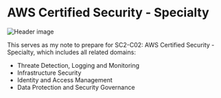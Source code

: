 # AWS Certified Security - Specialty

![Header image](https://fourco.nl/wp-content/uploads/awssb.png)

This serves as my note to prepare for SC2-C02: AWS Certified Security - Specialty, which includes all related domains:
- Threate Detection, Logging and Monitoring
- Infrastructure Security
- Identity and Access Management
- Data Protection and Security Governance
